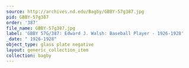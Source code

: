 ```yaml
---
source: http://archives.nd.edu/Bagby/GBBY-57g387.jpg
pid: GBBY-57g387
order: '387'
file_name: GBBY-57g387.jpg
label: 'GBBY 57G/387: Edward J. Walsh: Baseball Player - 1926-1928'
_date: " 1926-1928"
object_type: glass plate negative
layout: generic_collection_item
collection: bagby
---
```

